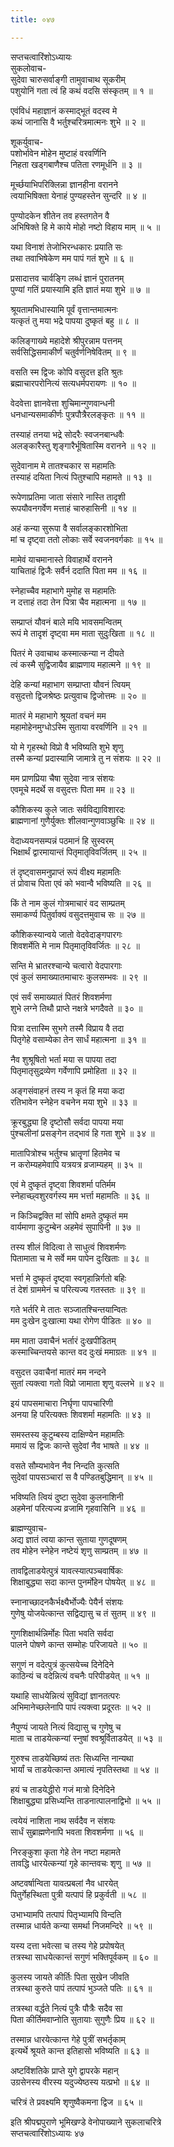 ```yaml
---
title: ०४७

---
```

सप्तचत्वारिंशोऽध्यायः  
सुकलोवाच-  
सुदेवा चारुसर्वाङ्गी तामुवाचाथ सूकरीम्  
पशुयोनिं गता त्वं हि कथं वदसि संस्कृतम् ॥ १ ॥


एवंविधं महाज्ञानं कस्माद्भूतं वदस्व मे  
कथं जानासि वै भर्तुश्चरित्रमात्मनः शुभे ॥ २ ॥


शूकर्युवाच-  
पशोर्भावेन मोहेन मुष्टाहं वरवर्णिनि  
निहता खड्गबाणैश्च पतिता रणमूर्धनि ॥ ३ ॥


मूर्च्छयाभिपरिक्लिन्ना ज्ञानहीना वरानने  
त्वयाभिषिक्ता येनाहं पुण्यहस्तेन सुन्दरि ॥ ४ ॥


पुण्योदकेन शीतेन तव हस्तगतेन वै  
अभिषिक्ते हि मे काये मोहो नष्टो विहाय माम् ॥ ५ ॥


यथा विनाशं तेजोभिरन्धकारः प्रयाति सः  
तथा तवाभिषेकेण मम पापं गतं शुभे ॥ ६ ॥


प्रसादात्तव चार्वङ्गि लब्धं ज्ञानं पुरातनम्  
पुण्यां गतिं प्रयास्यामि इति ज्ञातं मया शुभे ॥ ७ ॥


श्रूयतामभिधास्यामि पूर्वं वृत्तान्तमात्मनः  
यत्कृतं तु मया भद्रे पापया दुष्कृतं बहु ॥ ८ ॥


कलिङ्गाख्ये महादेशे श्रीपुरन्नाम पत्तनम्  
सर्वसिद्धिसमाकीर्णं चतुर्वर्णनिषेवितम् ॥ ९ ॥


वसति स्म द्विजः कोपि वसुदत्त इति श्रुतः  
ब्रह्माचारपरोनित्यं सत्यधर्मपरायणः ॥ १० ॥


वेदवेत्ता ज्ञानवेत्ता शुचिमान्गुणवान्धनी  
धनधान्यसमाकीर्णः पुत्रपौत्रैरलङ्कृतः ॥ ११ ॥


तस्याहं तनया भद्रे सोदरैः स्वजनबान्धवैः  
अलङ्कारैस्तु शृङ्गारैर्भूषितास्मि वरानने ॥ १२ ॥


सुदेवानाम मे तातश्चकार स महामतिः  
तस्याहं दयिता नित्यं पितुश्चापि महामते ॥ १३ ॥


रूपेणाप्रतिमा जाता संसारे नास्ति तादृशी  
रूपयौवनगर्वेण मत्ताहं चारुहासिनी ॥ १४ ॥


अहं कन्या सुरूपा वै सर्वालङ्कारशोभिता  
मां च दृष्ट्वा ततो लोकाः सर्वे स्वजनवर्गकाः ॥ १५ ॥


मामेवं याचमानास्ते विवाहार्थे वरानने  
याचिताहं द्विजैः सर्वैर्न ददाति पिता मम ॥ १६ ॥


स्नेहाच्चैव महाभागे मुमोह स महामतिः  
न दत्ताहं तदा तेन पित्रा चैव महात्मना ॥ १७ ॥


सम्प्राप्तं यौवनं बाले मयि भावसमन्वितम्  
रूपं मे तादृशं दृष्ट्वा मम माता सुदुःखिता ॥ १८ ॥


पितरं मे उवाचाथ कस्मात्कन्या न दीयते  
त्वं कस्मै सुद्विजायैव ब्राह्मणाय महात्मने ॥ १९ ॥


देहि कन्यां महाभाग सम्प्राप्ता यौवनं त्वियम्  
वसुदत्तो द्विजश्रेष्ठः प्रत्युवाच द्विजोत्तमः ॥ २० ॥


मातरं मे महाभागे श्रूयतां वचनं मम  
महामोहेनमुग्धोऽस्मि सुताया वरवर्णिनि ॥ २१ ॥


यो मे गृहस्थो विप्रो वै भविष्यति शुभे शृणु  
तस्मै कन्यां प्रदास्यामि जामात्रे तु न संशयः ॥ २२ ॥


मम प्राणप्रिया चैषा सुदेवा नात्र संशयः  
एवमूचे मदर्थे स वसुदत्तः पिता मम ॥ २३ ॥


कौशिकस्य कुले जातः सर्वविद्याविशारदः  
ब्राह्मणानां गुणैर्युक्तः शीलवान्गुणवाञ्छुचिः ॥ २४ ॥


वेदाध्ययनसम्पन्नं पठमानं हि सुस्वरम्  
भिक्षार्थं द्वारमायान्तं पितृमातृविवर्जितम् ॥ २५ ॥


तं दृष्ट्वासमनुप्राप्तं रूपं वीक्ष्य महामतिः  
तं प्रोवाच पिता एवं को भवान्वै भविष्यति ॥ २६ ॥


किं ते नाम कुलं गोत्रमाचारं वद साम्प्रतम्  
समाकर्ण्य पितुर्वाक्यं वसुदत्तमुवाच सः ॥ २७ ॥


कौशिकस्यान्वये जातो वेदवेदाङ्गपारगः  
शिवशर्मेति मे नाम पितृमातृविवर्जितः ॥ २८ ॥


सन्ति मे भ्रातरश्चान्ये चत्वारो वेदपारगाः  
एवं कुलं समाख्यातमाचारः कुलसम्भवः ॥ २९ ॥


एवं सर्वं समाख्यातं पितरं शिवशर्मणा  
शुभे लग्ने तिथौ प्राप्ते नक्षत्रे भगदैवते ॥ ३० ॥


पित्रा दत्तास्मि सुभगे तस्मै विप्राय वै तदा  
पितृगेहे वसाम्येका तेन सार्धं महात्मना ॥ ३१ ॥


नैव शुश्रूषितो भर्ता मया स पापया तदा  
पितृमातृसुद्रव्येण गर्वेणापि प्रमोहिता ॥ ३२ ॥


अङ्गसंवाहनं तस्य न कृतं हि मया कदा  
रतिभावेन स्नेहेन वचनेन मया शुभे ॥ ३३ ॥


क्रूरबुद्ध्या हि दृष्टोसौ सर्वदा पापया मया  
पुंश्चलीनां प्रसङ्गेन तद्भावं हि गता शुभे ॥ ३४ ॥


मातापित्रोश्च भर्तुश्च भ्रातॄणां हितमेव च  
न करोम्यहमेवापि यत्रयत्र व्रजाम्यहम् ॥ ३५ ॥


एवं मे दुष्कृतं दृष्ट्वा शिवशर्मा पतिर्मम  
स्नेहाच्छ्वशुरवर्गस्य मम भर्त्ता महामतिः ॥ ३६ ॥


न किञ्चिद्वक्ति मां सोपि क्षमते दुष्कृतं मम  
वार्यमाणा कुटुम्बेन अहमेवं सुपापिनी ॥ ३७ ॥


तस्य शीलं विदित्वा ते साधुत्वं शिवशर्मणः  
पितामाता च मे सर्वे मम पापेन दुःखिताः ॥ ३८ ॥


भर्त्ता मे दुष्कृतं दृष्ट्वा स्वगृहान्निर्गतो बहिः  
तं देशं ग्राममेनं च परित्यज्य गतस्ततः ॥ ३९ ॥


गते भर्तरि मे तातः सञ्जातश्चिन्तयान्वितः  
मम दुःखेन दुःखात्मा यथा रोगेण पीडितः ॥ ४० ॥


मम माता उवाचैनं भर्तारं दुःखपीडितम्  
कस्माच्चिन्तयसे कान्त वद दुःखं ममाग्रतः ॥ ४१ ॥


वसुदत्त उवाचैनां मातरं मम नन्दने  
सुतां त्यक्त्वा गतो विप्रो जामाता शृणु वल्लभे ॥ ४२ ॥


इयं पापसमाचारा निर्घृणा पापचारिणी  
अनया हि परित्यक्तः शिवशर्मा महामतिः ॥ ४३ ॥


समस्तस्य कुटुम्बस्य दाक्षिण्येन महामतिः  
ममायं स द्विजः कान्ते सुदेवां नैव भाषते ॥ ४४ ॥


वसते सौम्यभावेन नैव निन्दति कुत्सति  
सुदेवां पापसञ्चारां स वै पण्डितबुद्धिमान् ॥ ४५ ॥


भविष्यति त्वियं दुष्टा सुदेवा कुलनाशिनी  
अहमेनां परित्यज्य व्रजामि गृहवासिनि ॥ ४६ ॥


ब्राह्मण्युवाच-  
अद्य ज्ञातं त्वया कान्त सुताया गुणदूषणम्  
तव मोहेन स्नेहेन नष्टेयं शृणु साम्प्रतम् ॥ ४७ ॥


तावद्विलाडयेत्पुत्रं यावत्स्यात्पञ्चवार्षिकः  
शिक्षाबुद्ध्या सदा कान्त पुनर्मोहेन पोषयेत् ॥ ४८ ॥


स्नानाच्छादनकैर्भक्ष्यैर्भोज्यैः पेयैर्न संशयः  
गुणेषु योजयेत्कान्त सद्विद्यासु च तं सुतम् ॥ ४९ ॥


गुणशिक्षार्थन्निर्मोहः पिता भवति सर्वदा  
पालने पोषणे कान्त सम्मोहः परिजायते ॥ ५० ॥


सगुणं न वदेत्पुत्रं कुत्सयेच्च दिनेदिने  
काठिन्यं च वदेन्नित्यं वचनैः परिपीडयेत् ॥ ५१ ॥


यथाहि साधयेन्नित्यं सुविद्यां ज्ञानतत्परः  
अभिमानेच्छलेनापि पापं त्यक्त्वा प्रदूरतः ॥ ५२ ॥


नैपुण्यं जायते नित्यं विद्यासु च गुणेषु च  
माता च ताडयेत्कन्यां स्नुषां श्वश्रूर्विताडयेत् ॥ ५३ ॥


गुरुश्च ताडयेच्छिष्यं ततः सिध्यन्ति नान्यथा  
भार्यां च ताडयेत्कान्त अमात्यं नृपतिस्तथा ॥ ५४ ॥


हयं च ताडयेद्धीरो गजं मात्रो दिनेदिने  
शिक्षाबुद्ध्या प्रसिध्यन्ति ताडनात्पालनाद्विभो ॥ ५५ ॥


त्वयेयं नाशिता नाथ सर्वदैव न संशयः  
सार्धं सुब्राह्मणेनापि भवता शिवशर्मणा ॥ ५६ ॥


निरङ्कुशा कृता गेहे तेन नष्टा महामते  
तावद्धि धारयेत्कन्यां गृहे कान्तवचः शृणु ॥ ५७ ॥


अष्टवर्षान्विता यावत्प्रबलां नैव धारयेत्  
पितुर्गेहस्थिता पुत्री यत्पापं हि प्रकुर्वती ॥ ५८ ॥


उभाभ्यामपि तत्पापं पितृभ्यामपि विन्दति  
तस्मान्न धार्यते कन्या समर्था निजमन्दिरे ॥ ५९ ॥


यस्य दत्ता भवेत्सा च तस्य गेहे प्रपोषयेत्  
तत्रस्था साधयेत्कान्तं सगुणं भक्तिपूर्वकम् ॥ ६० ॥


कुलस्य जायते कीर्तिः पिता सुखेन जीवति  
तत्रस्था कुरुते पापं तत्पापं भुञ्जते पतिः ॥ ६१ ॥


तत्रस्था वर्द्धते नित्यं पुत्रैः पौत्रैः सदैव सा  
पिता कीर्तिमवाप्नोति सुतायाः सुगुणैः प्रिय ॥ ६२ ॥


तस्मान्न धारयेत्कान्त गेहे पुत्रीं सभर्तृकाम्  
इत्यर्थे श्रूयते कान्त इतिहासो भविष्यति ॥ ६३ ॥


अष्टविंशतिके प्राप्ते युगे द्वापरके महान्  
उग्रसेनस्य वीरस्य यदुज्येष्ठस्य यत्प्रभो ॥ ६४ ॥


चरित्रं ते प्रवक्ष्यमि शृणुष्वैकमना द्विज ॥ ६५ ॥


इति श्रीपद्मपुराणे भूमिखण्डे वेनोपाख्याने सुकलाचरित्रे  
सप्तचत्वारिंशोऽध्यायः ४७